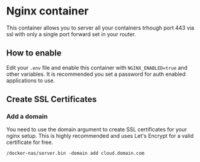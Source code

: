 # Nginx container

This container allows you to server all your containers trhough port 443 via ssl with only a single port forward set in your router.

## How to enable

Edit your `.env` file and enable this container with `NGINX_ENABLED=true` and other variables. It is recommended you set a password for auth enabled applications to use.

## Create SSL Certificates

### Add a domain

You need to use the domain argument to create SSL certificates for your nginx setup. This is highly recommended and uses Let's Encrypt for a valid certificate for free.

```
/docker-nas/server.bin -domain add cloud.domain.com
```
